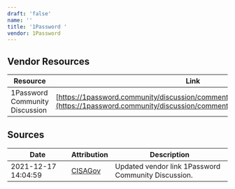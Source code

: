 ```yaml
---
draft: 'false'
name: ''
title: '1Password '
vendor: 1Password
---
```


## Vendor Resources
| Resource | Link |
| --- | --- |
| 1Password Community Discussion | [https://1password.community/discussion/comment/622612/#Comment_622612](https://1password.community/discussion/comment/622612/#Comment_622612) |



## Sources
| Date | Attribution | Description |
| --- | --- | --- |
| 2021-12-17 14:04:59 | [CISAGov](https://raw.githubusercontent.com/cisagov/log4j-affected-db/develop/README.md) | Updated vendor link 1Password Community Discussion.  |
